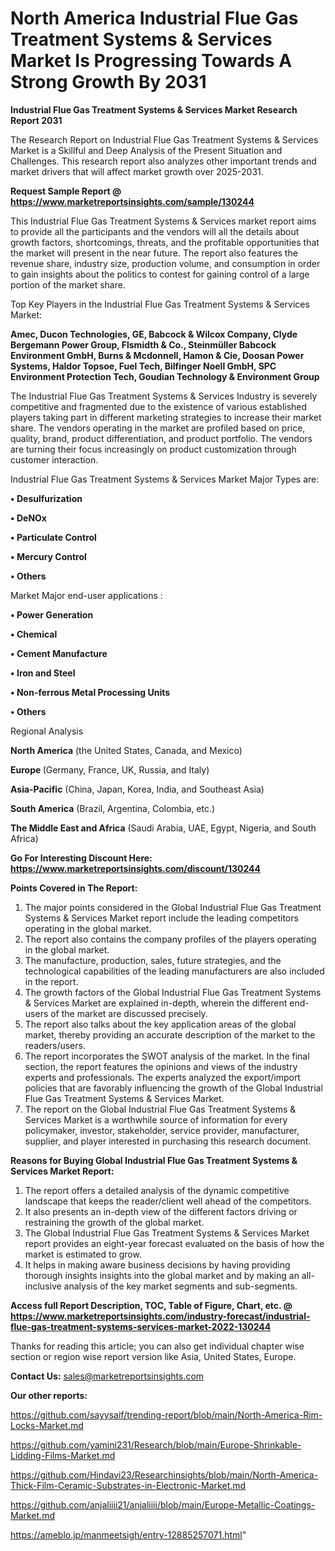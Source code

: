 # North America Industrial Flue Gas Treatment Systems & Services Market Is Progressing Towards A Strong Growth By 2031

<strong>Industrial Flue Gas Treatment Systems & Services Market Research Report 2031</strong>

The Research Report on Industrial Flue Gas Treatment Systems & Services Market is a Skillful and Deep Analysis of the Present Situation and Challenges. This research report also analyzes other important trends and market drivers that will affect market growth over 2025-2031.

<strong>Request Sample Report @ <a href=https://www.marketreportsinsights.com/sample/130244>https://www.marketreportsinsights.com/sample/130244</a></strong>

This Industrial Flue Gas Treatment Systems & Services market report aims to provide all the participants and the vendors will all the details about growth factors, shortcomings, threats, and the profitable opportunities that the market will present in the near future. The report also features the revenue share, industry size, production volume, and consumption in order to gain insights about the politics to contest for gaining control of a large portion of the market share.

Top Key Players in the Industrial Flue Gas Treatment Systems & Services Market:

<strong>Amec, Ducon Technologies, GE, Babcock & Wilcox Company, Clyde Bergemann Power Group, Flsmidth & Co., Steinmüller Babcock Environment GmbH, Burns & Mcdonnell, Hamon & Cie, Doosan Power Systems, Haldor Topsoe, Fuel Tech, Bilfinger Noell GmbH, SPC Environment Protection Tech, Goudian Technology & Environment Group</strong>

The Industrial Flue Gas Treatment Systems & Services Industry is severely competitive and fragmented due to the existence of various established players taking part in different marketing strategies to increase their market share. The vendors operating in the market are profiled based on price, quality, brand, product differentiation, and product portfolio. The vendors are turning their focus increasingly on product customization through customer interaction.

Industrial Flue Gas Treatment Systems & Services Market Major Types are:

<strong>• Desulfurization

• DeNOx

• Particulate Control

• Mercury Control

• Others</strong>

Market Major end-user applications :

<strong>• Power Generation

• Chemical

• Cement Manufacture

• Iron and Steel

• Non-ferrous Metal Processing Units

• Others</strong>

Regional Analysis

</u><strong><b>North America</b></strong> (the United States, Canada, and Mexico)

<strong><b>Europe </b></strong>(Germany, France, UK, Russia, and Italy)

<strong><b>Asia-Pacific</b></strong> (China, Japan, Korea, India, and Southeast Asia)

<strong><b>South America</b></strong> (Brazil, Argentina, Colombia, etc.)

<strong><b>The Middle East and Africa</b></strong> (Saudi Arabia, UAE, Egypt, Nigeria, and South Africa)

<strong>Go For Interesting Discount Here: <a href=https://www.marketreportsinsights.com/discount/130244>https://www.marketreportsinsights.com/discount/130244</a></strong>

<strong>Points Covered in The Report:</strong>
<ol>
  <li>The major points considered in the Global Industrial Flue Gas Treatment Systems & Services Market report include the leading competitors operating in the global market.</li>
  <li>The report also contains the company profiles of the players operating in the global market.</li>
  <li>The manufacture, production, sales, future strategies, and the technological capabilities of the leading manufacturers are also included in the report.</li>
  <li>The growth factors of the Global Industrial Flue Gas Treatment Systems & Services Market are explained in-depth, wherein the different end-users of the market are discussed precisely.</li>
  <li>The report also talks about the key application areas of the global market, thereby providing an accurate description of the market to the readers/users.</li>
  <li>The report incorporates the SWOT analysis of the market. In the final section, the report features the opinions and views of the industry experts and professionals. The experts analyzed the export/import policies that are favorably influencing the growth of the Global Industrial Flue Gas Treatment Systems & Services Market.</li>
  <li>The report on the Global Industrial Flue Gas Treatment Systems & Services Market is a worthwhile source of information for every policymaker, investor, stakeholder, service provider, manufacturer, supplier, and player interested in purchasing this research document.</li>
</ol>
<strong>Reasons for Buying Global Industrial Flue Gas Treatment Systems & Services Market Report:</strong>

<ol>
  <li>The report offers a detailed analysis of the dynamic competitive landscape that keeps the reader/client well ahead of the competitors.</li>
  <li>It also presents an in-depth view of the different factors driving or restraining the growth of the global market.</li>
  <li>The Global Industrial Flue Gas Treatment Systems & Services Market report provides an eight-year forecast evaluated on the basis of how the market is estimated to grow.</li>
  <li>It helps in making aware business decisions by having providing thorough insights insights into the global market and by making an all-inclusive analysis of the key market segments and sub-segments.</li>
</ol>
<strong>Access full Report Description, TOC, Table of Figure, Chart, etc. @ <a href=https://www.marketreportsinsights.com/industry-forecast/industrial-flue-gas-treatment-systems-services-market-2022-130244>https://www.marketreportsinsights.com/industry-forecast/industrial-flue-gas-treatment-systems-services-market-2022-130244</a></strong>


Thanks for reading this article; you can also get individual chapter wise section or region wise report version like Asia, United States, Europe.

<strong>Contact Us:</strong>
sales@marketreportsinsights.com

<strong>Our other reports:</strong>

<a href=https://github.com/sayysaif/trending-report/blob/main/North-America-Rim-Locks-Market.md>https://github.com/sayysaif/trending-report/blob/main/North-America-Rim-Locks-Market.md</a>

<a href=https://github.com/yamini231/Research/blob/main/Europe-Shrinkable-Lidding-Films-Market.md>https://github.com/yamini231/Research/blob/main/Europe-Shrinkable-Lidding-Films-Market.md</a>

<a href=https://github.com/Hindavi23/Researchinsights/blob/main/North-America-Thick-Film-Ceramic-Substrates-in-Electronic-Market.md>https://github.com/Hindavi23/Researchinsights/blob/main/North-America-Thick-Film-Ceramic-Substrates-in-Electronic-Market.md</a>

<a href=https://github.com/anjaliiii21/anjaliiii/blob/main/Europe-Metallic-Coatings-Market.md>https://github.com/anjaliiii21/anjaliiii/blob/main/Europe-Metallic-Coatings-Market.md</a>

<a href=https://ameblo.jp/manmeetsigh/entry-12885257071.html>https://ameblo.jp/manmeetsigh/entry-12885257071.html</a>"
